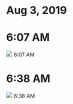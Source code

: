 # Aug 3, 2019

# 6:07 AM
![](attachments/-avxanZh54PW1OUgaM5fFqd.jpg)
6:07 AM

# 6:38 AM
![](attachments/-aYcofbOs45PWx2nD7mUT9d.jpg)
6:38 AM

